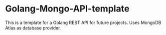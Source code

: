 # Golang-Mongo-API-template
This is a template for a Golang REST API for future projects. Uses MongoDB Atlas as database provider.
